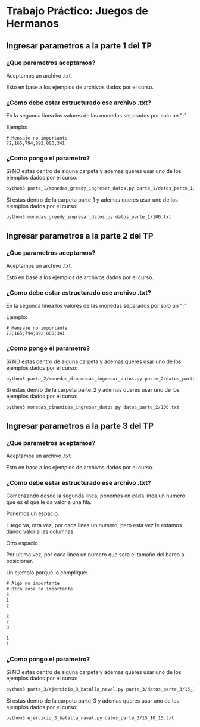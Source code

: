 # Trabajo Práctico: Juegos de Hermanos

## Ingresar parametros a la parte 1 del TP

### ¿Que parametros aceptamos?
Aceptamos un archivo .txt.

Esto en base a los ejemplos de archivos dados por el curso.

### ¿Como debe estar estructurado ese archivo .txt?
En la segunda linea los valores de las monedas separados por solo un ";"

Ejemplo:
```
# Mensaje no importante
72;165;794;892;880;341
```

### ¿Como pongo el parametro?

Si NO estas dentro de alguna carpeta y ademas queres usar uno de los ejemplos dados por el curso:
```bash
python3 parte_1/monedas_greedy_ingresar_datos.py parte_1/datos_parte_1/100.txt
```

Si estas dentro de la carpeta parte_1 y ademas queres usar uno de los ejemplos dados por el curso:
```bash
python3 monedas_greedy_ingresar_datos.py datos_parte_1/100.txt
```

## Ingresar parametros a la parte 2 del TP

### ¿Que parametros aceptamos?
Aceptamos un archivo .txt.

Esto en base a los ejemplos de archivos dados por el curso.

### ¿Como debe estar estructurado ese archivo .txt?
En la segunda linea los valores de las monedas separados por solo un ";"

Ejemplo:
```
# Mensaje no importante
72;165;794;892;880;341
```

### ¿Como pongo el parametro?

Si NO estas dentro de alguna carpeta y ademas queres usar uno de los ejemplos dados por el curso:
```bash
python3 parte_2/monedas_dinamicas_ingresar_datos.py parte_2/datos_parte_2/100.txt
```

Si estas dentro de la carpeta parte_2 y ademas queres usar uno de los ejemplos dados por el curso:
```bash
python3 monedas_dinamicas_ingresar_datos.py datos_parte_2/100.txt
```


## Ingresar parametros a la parte 3 del TP

### ¿Que parametros aceptamos?
Aceptamos un archivo .txt.

Esto en base a los ejemplos de archivos dados por el curso.

### ¿Como debe estar estructurado ese archivo .txt?
Comenzando desde la segunda linea, ponemos en cada linea un numero que es el que le da valor a una fila.

Ponemos un espacio.

Luego va, otra vez, por cada linea un numero, pero esta vez le estamos dando valor a las columnas.

Otro espacio.

Por ultima vez, por cada linea un numero que sera el tamaño del barco a posicionar.

Un ejemplo porque lo complique:
```txt
# Algo no importante
# Otra cosa no importante
3
1
2

3
2
0

1
1
```

### ¿Como pongo el parametro?

Si NO estas dentro de alguna carpeta y ademas queres usar uno de los ejemplos dados por el curso:
```bash
python3 parte_3/ejercicio_3_batalla_naval.py parte_3/datos_parte_3/15_10_15.txt
```

Si estas dentro de la carpeta parte_3 y ademas queres usar uno de los ejemplos dados por el curso:
```bash
python3 ejercicio_3_batalla_naval.py datos_parte_3/15_10_15.txt
```

